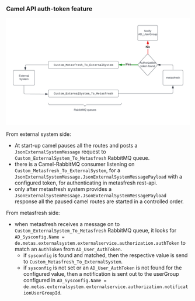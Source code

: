 
### Camel API auth-token feature

![Diagram](api_auth_token_feature_diagram.png)

From external system side:
- At start-up camel pauses all the routes and posts a `JsonExternalSystemMessage` request to `Custom_ExternalSystem_To_Metasfresh` RabbitMQ queue.
- there is a Camel-RabbitMQ consumer listening on `Custom_Metasfresh_To_ExternalSystem`, for a `JsonExternalSystemMessage.JsonExternalSystemMessagePayload` with a configured token, for authenticating in metasfresh rest-api.
- only after metasfresh system provides a `JsonExternalSystemMessage.JsonExternalSystemMessagePayload` response all the paused camel routes are started in a controlled order.

From metasfresh side:
- when metasfresh receives a message on to `Custom_ExternalSystem_To_Metasfresh` RabbitMQ queue, it looks for `AD_Sysconfig.Name = de.metas.externalsystem.externalservice.authorization.authToken` to match an `AuthToken` from `AD_User_AuthToken`.
  - if `sysconfig` is found and matched, then the respective value is send to `Custom_Metasfresh_To_ExternalSystem`.
  - if `sysconfig` is not set or an `AD_User_AuthToken` is not found for the configured value, then a notification is sent out to the userGroup configured in `AD_Sysconfig.Name = de.metas.externalsystem.externalservice.authorization.notificationUserGroupId`.
  


